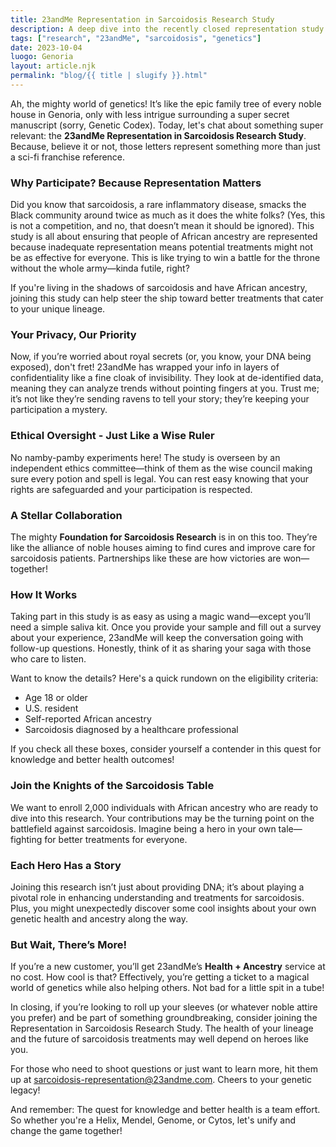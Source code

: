 ```yaml
---
title: 23andMe Representation in Sarcoidosis Research Study
description: A deep dive into the recently closed representation study and why your genetic participation is key!
tags: ["research", "23andMe", "sarcoidosis", "genetics"]
date: 2023-10-04
luogo: Genoria
layout: article.njk
permalink: "blog/{{ title | slugify }}.html"
---
```


Ah, the mighty world of genetics! It’s like the epic family tree of every noble house in Genoria, only with less intrigue surrounding a super secret manuscript (sorry, Genetic Codex). Today, let's chat about something super relevant: the **23andMe Representation in Sarcoidosis Research Study**. Because, believe it or not, those letters represent something more than just a sci-fi franchise reference.

### Why Participate? Because Representation Matters

Did you know that sarcoidosis, a rare inflammatory disease, smacks the Black community around twice as much as it does the white folks? (Yes, this is not a competition, and no, that doesn’t mean it should be ignored). This study is all about ensuring that people of African ancestry are represented because inadequate representation means potential treatments might not be as effective for everyone. This is like trying to win a battle for the throne without the whole army—kinda futile, right?

If you're living in the shadows of sarcoidosis and have African ancestry, joining this study can help steer the ship toward better treatments that cater to your unique lineage.

### Your Privacy, Our Priority

Now, if you’re worried about royal secrets (or, you know, your DNA being exposed), don't fret! 23andMe has wrapped your info in layers of confidentiality like a fine cloak of invisibility. They look at de-identified data, meaning they can analyze trends without pointing fingers at you. Trust me; it’s not like they’re sending ravens to tell your story; they’re keeping your participation a mystery.

### Ethical Oversight - Just Like a Wise Ruler

No namby-pamby experiments here! The study is overseen by an independent ethics committee—think of them as the wise council making sure every potion and spell is legal. You can rest easy knowing that your rights are safeguarded and your participation is respected.

### A Stellar Collaboration

The mighty **Foundation for Sarcoidosis Research** is in on this too. They’re like the alliance of noble houses aiming to find cures and improve care for sarcoidosis patients. Partnerships like these are how victories are won—together!

### How It Works

Taking part in this study is as easy as using a magic wand—except you’ll need a simple saliva kit. Once you provide your sample and fill out a survey about your experience, 23andMe will keep the conversation going with follow-up questions. Honestly, think of it as sharing your saga with those who care to listen. 

Want to know the details? Here's a quick rundown on the eligibility criteria:

- Age 18 or older
- U.S. resident
- Self-reported African ancestry
- Sarcoidosis diagnosed by a healthcare professional

If you check all these boxes, consider yourself a contender in this quest for knowledge and better health outcomes!

### Join the Knights of the Sarcoidosis Table

We want to enroll 2,000 individuals with African ancestry who are ready to dive into this research. Your contributions may be the turning point on the battlefield against sarcoidosis. Imagine being a hero in your own tale—fighting for better treatments for everyone.

### Each Hero Has a Story

Joining this research isn’t just about providing DNA; it’s about playing a pivotal role in enhancing understanding and treatments for sarcoidosis. Plus, you might unexpectedly discover some cool insights about your own genetic health and ancestry along the way.

### But Wait, There’s More!

If you’re a new customer, you’ll get 23andMe’s **Health + Ancestry** service at no cost. How cool is that? Effectively, you’re getting a ticket to a magical world of genetics while also helping others. Not bad for a little spit in a tube!

In closing, if you’re looking to roll up your sleeves (or whatever noble attire you prefer) and be part of something groundbreaking, consider joining the Representation in Sarcoidosis Research Study. The health of your lineage and the future of sarcoidosis treatments may well depend on heroes like you. 

For those who need to shoot questions or just want to learn more, hit them up at [sarcoidosis-representation@23andme.com](mailto:sarcoidosis-representation@23andme.com). Cheers to your genetic legacy!

And remember: The quest for knowledge and better health is a team effort. So whether you're a Helix, Mendel, Genome, or Cytos, let's unify and change the game together!